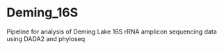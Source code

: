 # Deming_16S
Pipeline for analysis of Deming Lake 16S rRNA amplicon sequencing data using DADA2 and phyloseq

